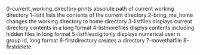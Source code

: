 0-current_working_directory prints absolute path of current working directory
1-listit lists the contents of the current directory
2-bring_me_home changes the working directory to home directory
3-listfiles displays current directory contents in a long format
4-listmorefiles displys contents including hidden files in long format
5-listfilesdigitonly displays numerical user n group id, long format
6-firstdirectory creates a directory
7-movethatfile 
8-firstdelete
